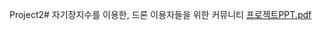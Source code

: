 Project2# 
자기장지수를 이용한, 드론 이용자들을 위한 커뮤니티
[프로젝트PPT.pdf](https://github.com/subinee1/-/files/8785030/1.pdf)


